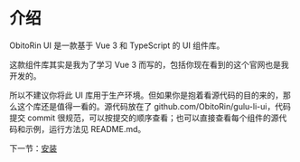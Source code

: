 # 介绍

ObitoRin UI 是一款基于 Vue 3 和 TypeScript 的 UI 组件库。

这款组件库其实是我为了学习 Vue 3 而写的，包括你现在看到的这个官网也是我开发的。

所以不建议你将此 UI 库用于生产环境。但如果你是抱着看源代码的目的来的，那么这个库还是值得一看的。源代码放在了 github.com/ObitoRin/gulu-li-ui，代码提交 commit 很规范，可以按提交的顺序查看；也可以直接查看每个组件的源代码和示例，运行方法见 README.md。

下一节：[安装](#/doc/install)
